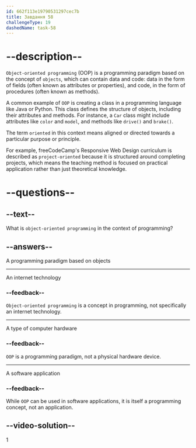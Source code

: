 ```yaml
---
id: 662f113e19790531297cec7b
title: Завдання 58
challengeType: 19
dashedName: task-58
---
```


# --description--

`Object-oriented programming` (OOP) is a programming paradigm based on the concept of `objects`, which can contain data and code: data in the form of fields (often known as attributes or properties), and code, in the form of procedures (often known as methods).

A common example of `OOP` is creating a class in a programming language like Java or Python. This class defines the structure of objects, including their attributes and methods. For instance, a `Car` class might include attributes like `color` and `model`, and methods like `drive()` and `brake()`.

The term `oriented` in this context means aligned or directed towards a particular purpose or principle.

For example, freeCodeCamp's Responsive Web Design curriculum is described as `project-oriented` because it is structured around completing projects, which means the teaching method is focused on practical application rather than just theoretical knowledge.

# --questions--

## --text--

What is `object-oriented programming` in the context of programming?

## --answers--

A programming paradigm based on objects

---

An internet technology

### --feedback--

`Object-oriented programming` is a concept in programming, not specifically an internet technology.

---

A type of computer hardware

### --feedback--

`OOP` is a programming paradigm, not a physical hardware device.

---

A software application

### --feedback--

While `OOP` can be used in software applications, it is itself a programming concept, not an application.

## --video-solution--

1
